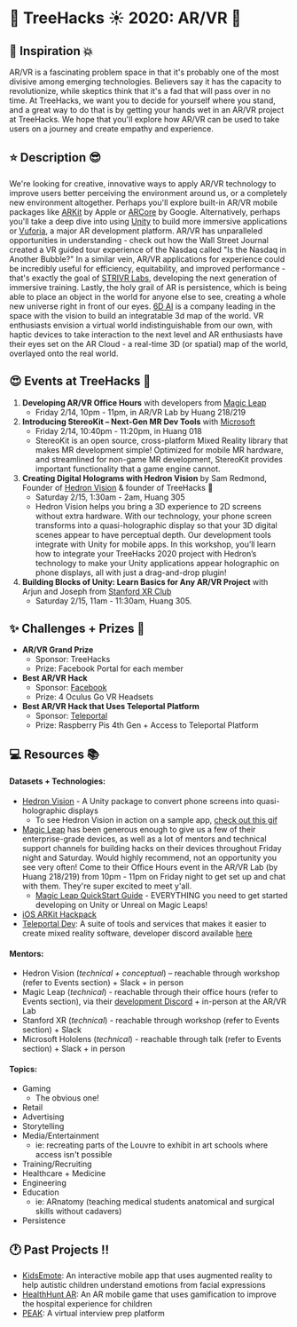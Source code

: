 # __:palm_tree: TreeHacks :sunny: 2020: AR/VR :eyes:__

<!---
To insert emojis in md file: https://gist.github.com/rxaviers/7360908
To get help with markdown: https://github.com/adam-p/markdown-here/wiki/Markdown-Cheatsheet
hit Michelle Bao up on slack with questions
--->

<!---
Helpful links from TreeHacks 2019:
TreeHacks 2019: Guide to Verticals: https://treehacks.quip.com/VCsNAIlA5gD6/TreeHacks-Guide-to-Verticals-
TreeHacks 2019: Health Vertical Guide: https://treehacks.quip.com/04qwAYbuWaMh
TreeHacks 2019: Awareness Guide: https://treehacks.quip.com/NqcLA8qUk2pO/-TreeHacks-Awareness-Vertical-Guide-
TreeHacks 2019: Safety Guide: https://treehacks.quip.com/HmZJAF1SVbhw/-TreeHacks-Safety-Vertical-Guide-
--->

## :muscle: Inspiration :boom:

AR/VR is a fascinating problem space in that it's probably one of the most divisive among emerging technologies. Believers say it has the capacity to revolutionize, while skeptics think that it's a fad that will pass over in no time. At TreeHacks, we want you to decide for yourself where you stand, and a great way to do that is by getting your hands wet in an AR/VR project at TreeHacks. We hope that you'll explore how AR/VR can be used to take users on a journey and create empathy and experience.

## :star: Description :sunglasses:

We're looking for creative, innovative ways to apply AR/VR technology to improve users better perceiving the environment around us, or a completely new environment altogether. Perhaps you'll explore built-in AR/VR mobile packages like [ARKit](https://developer.apple.com/documentation/arkit) by Apple or [ARCore](https://developers.google.com/ar) by Google. Alternatively, perhaps you'll take a deep dive into using [Unity](https://unity.com/) to build more immersive applications or [Vuforia](https://developer.vuforia.com/), a major AR development platform. AR/VR has unparalleled opportunities in understanding - check out how the Wall Street Journal created a VR guided tour experience of the Nasdaq called "Is the Nasdaq in Another Bubble?" In a similar vein, AR/VR applications for experience could be incredibly useful for efficiency, equitability, and improved performance - that's exactly the goal of [STRIVR Labs](https://www.strivr.com/), developing the next generation of immersive training. Lastly, the holy grail of AR is persistence, which is being able to place an object in the world for anyone else to see, creating a whole new universe right in front of our eyes. [6D AI](https://www.6d.ai/) is a company leading in the space with the vision to build an integratable 3d map of the world. VR enthusiasts envision a virtual world indistinguishable from our own, with haptic devices to take interaction to the next level and AR enthusiasts have their eyes set on the AR Cloud - a real-time 3D (or spatial) map of the world, overlayed onto the real world.

## :heart_eyes: Events at TreeHacks :evergreen_tree:

<!--- Order by time --->
1. __Developing AR/VR Office Hours__ with developers from [Magic Leap](https://www.magicleap.com/)
    * Friday 2/14, 10pm - 11pm, in AR/VR Lab by Huang 218/219
2. __Introducing StereoKit – Next-Gen MR Dev Tools__ with [Microsoft](https://www.microsoft.com/en-us/)
    * Friday 2/14, 10:40pm - 11:20pm, in Huang 018
    * StereoKit is an open source, cross-platform Mixed Reality library that makes MR development simple! Optimized for mobile MR hardware, and streamlined for non-game MR development, StereoKit provides important functionality that a game engine cannot.
2. __Creating Digital Holograms with Hedron Vision__ by Sam Redmond, Founder of [Hedron Vision](https://hedronvision.com/) & founder of TreeHacks :palm_tree:
    * Saturday 2/15, 1:30am - 2am, Huang 305
    * Hedron Vision helps you bring a 3D experience to 2D screens without extra hardware. With our technology, your phone screen transforms into a quasi-holographic display so that your 3D digital scenes appear to have perceptual depth. Our development tools integrate with Unity for mobile apps. In this workshop, you’ll learn how to integrate your TreeHacks 2020 project with Hedron’s technology to make your Unity applications appear holographic on phone displays, all with just a drag-and-drop plugin!
3. __Building Blocks of Unity: Learn Basics for Any AR/VR Project__ with Arjun and Joseph from [Stanford XR Club](https://www.stanfordxr.org/)
    * Saturday 2/15, 11am - 11:30am, Huang 305.

## :sparkles: Challenges + Prizes :money_with_wings:

* __AR/VR Grand Prize__
    * Sponsor: TreeHacks
    * Prize: Facebook Portal for each member
* __Best AR/VR Hack__
    * Sponsor: [Facebook](https://facebook.com/)
    * Prize: 4 Oculus Go VR Headsets
* __Best AR/VR Hack that Uses Teleportal Platform__
    * Sponsor: [Teleportal](https://teleportal.dev/docs/)
    * Prize: Raspberry Pis 4th Gen + Access to Teleportal Platform

## :computer: Resources :books:
#### Datasets + Technologies:
* [Hedron Vision](https://hedronvision.com) - A Unity package to convert phone screens into quasi-holographic displays
   * To see Hedron Vision in action on a sample app, [check out this gif](https://www.dropbox.com/s/e531j9fddqkn1bl/SurvivalShooterEarlyDemo.gif?raw=1)
* [Magic Leap](https://www.magicleap.com/) has been generous enough to give us a few of their enterprise-grade devices, as well as a lot of mentors and technical support channels for building hacks on their devices throughout Friday night and Saturday. Would highly recommend, not an opportunity you see very often! Come to their Office Hours event in the AR/VR Lab (by Huang 218/219) from 10pm - 11pm on Friday night to get set up and chat with them. They're super excited to meet y'all.
   * [Magic Leap QuickStart Guide](https://drive.google.com/file/d/1Yfd03CBuQJ-Vs2kDEiAdyHUHZIWkMNR1/view?usp=sharing) - EVERYTHING you need to get started developing on Unity or Unreal on Magic Leaps!
* [iOS ARKit Hackpack](https://github.com/TreeHacks/hackpack-arkit)
* [Teleportal Dev](https://teleportal.dev/): A suite of tools and services that makes it easier to create mixed reality software, developer discord available [here](https://teleportal.dev/discord/)

#### Mentors:
* Hedron Vision (_technical + conceptual_) – reachable through workshop (refer to Events section) + Slack + in person
* Magic Leap (_technical_) - reachable through their office hours (refer to Events section), via their [development Discord](https://discord.gg/Azb7NW3) + in-person at the AR/VR Lab
* Stanford XR (_technical_) - reachable through workshop (refer to Events section) + Slack
* Microsoft Hololens (_technical_) - reachable through talk (refer to Events section) + Slack + in person

#### Topics:
* Gaming
  * The obvious one!
* Retail
* Advertising
* Storytelling
* Media/Entertainment
  * ie: recreating parts of the Louvre to exhibit in art schools where access isn't possible
* Training/Recruiting
* Healthcare + Medicine
* Engineering
* Education
  * ie: ARnatomy (teaching medical students anatomical and surgical skills without cadavers)
* Persistence

## :clock1: Past Projects :bangbang:

* [KidsEmote](https://devpost.com/software/emotionar): An interactive mobile app that uses augmented reality to help autistic children understand emotions from facial expressions
* [HealthHunt AR](https://devpost.com/software/healthhunt-ar): An AR mobile game that uses gamification to improve the hospital experience for children
* [PEAK](https://devpost.com/software/peak-virtual-interview-prep): A virtual interview prep platform
